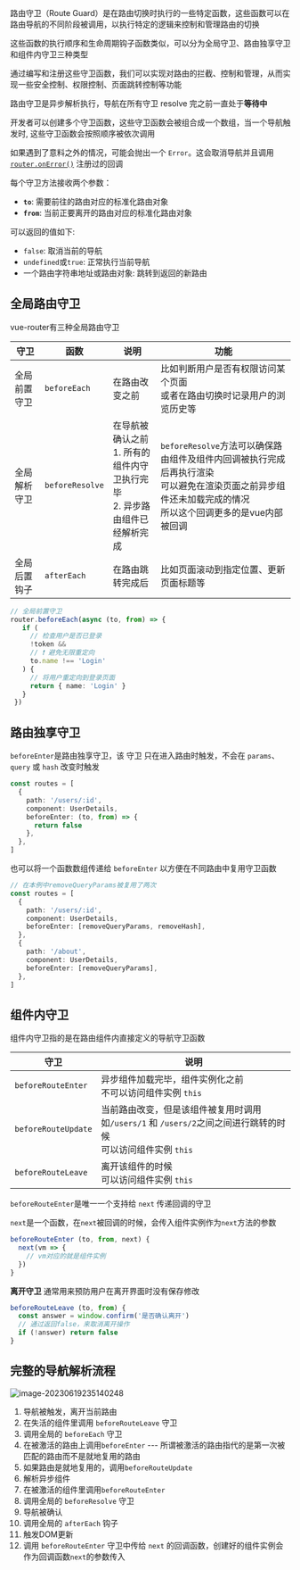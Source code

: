 路由守卫（Route Guard）是在路由切换时执行的一些特定函数，这些函数可以在路由导航的不同阶段被调用，以执行特定的逻辑来控制和管理路由的切换

这些函数的执行顺序和生命周期钩子函数类似，可以分为全局守卫、路由独享守卫和组件内守卫三种类型

通过编写和注册这些守卫函数，我们可以实现对路由的拦截、控制和管理，从而实现一些安全控制、权限控制、页面跳转控制等功能



路由守卫是异步解析执行，导航在所有守卫 resolve 完之前一直处于**等待中**

开发者可以创建多个守卫函数，这些守卫函数会被组合成一个数组，当一个导航触发时, 这些守卫函数会按照顺序被依次调用

如果遇到了意料之外的情况，可能会抛出一个 `Error`。这会取消导航并且调用 [`router.onError()`](https://router.vuejs.org/zh/api/#onerror) 注册过的回调

每个守卫方法接收两个参数：

- **`to`**: 需要前往的路由对应的标准化路由对象
- **`from`**: 当前正要离开的路由对应的标准化路由对象

可以返回的值如下:

- `false`: 取消当前的导航
- `undefined`或`true`: 正常执行当前导航
- 一个路由字符串地址或路由对象: 跳转到返回的新路由



## 全局路由守卫

vue-router有三种全局路由守卫

| 守卫         | 函数            | 说明                                                         | 功能                                                         |
| ------------ | --------------- | ------------------------------------------------------------ | ------------------------------------------------------------ |
| 全局前置守卫 | `beforeEach`    | 在路由改变之前                                               | 比如判断用户是否有权限访问某个页面<br />或者在路由切换时记录用户的浏览历史等 |
| 全局解析守卫 | `beforeResolve` | 在导航被确认之前<br />1. 所有的组件内守卫执行完毕<br />2. 异步路由组件已经解析完成 | `beforeResolve`方法可以确保路由组件及组件内回调被执行完成后再执行渲染<br />可以避免在渲染页面之前异步组件还未加载完成的情况<br />所以这个回调更多的是vue内部被回调 |
| 全局后置钩子 | `afterEach`     | 在路由跳转完成后                                             | 比如页面滚动到指定位置、更新页面标题等                       |

```ts
// 全局前置守卫
router.beforeEach(async (to, from) => {
   if (
     // 检查用户是否已登录
     !token &&
     // ❗️ 避免无限重定向
     to.name !== 'Login'
   ) {
     // 将用户重定向到登录页面
     return { name: 'Login' }
   }
 })
```



## 路由独享守卫

`beforeEnter`是路由独享守卫，该 守卫 只在进入路由时触发，不会在 `params`、`query` 或 `hash` 改变时触发

```ts
const routes = [
  {
    path: '/users/:id',
    component: UserDetails,
    beforeEnter: (to, from) => {
      return false
    },
  },
]
```

也可以将一个函数数组传递给 `beforeEnter` 以方便在不同路由中复用守卫函数

```ts
// 在本例中removeQueryParams被复用了两次
const routes = [
  {
    path: '/users/:id',
    component: UserDetails,
    beforeEnter: [removeQueryParams, removeHash],
  },
  {
    path: '/about',
    component: UserDetails,
    beforeEnter: [removeQueryParams],
  },
]
```





## 组件内守卫

组件内守卫指的是在路由组件内直接定义的导航守卫函数

| 守卫                | 说明                                                         |
| ------------------- | ------------------------------------------------------------ |
| `beforeRouteEnter`  | 异步组件加载完毕，组件实例化之前<br />不可以访问组件实例 `this` |
| `beforeRouteUpdate` | 当前路由改变，但是该组件被复用时调用<br />如`/users/1` 和 `/users/2`之间之间进行跳转的时候<br />可以访问组件实例 `this` |
| `beforeRouteLeave`  | 离开该组件的时候<br />可以访问组件实例 `this`                |

`beforeRouteEnter`是唯一一个支持给 `next` 传递回调的守卫

`next`是一个函数，在`next`被回调的时候，会传入组件实例作为`next`方法的参数

```ts
beforeRouteEnter (to, from, next) {
  next(vm => {
    // vm对应的就是组件实例
  })
}
```



**离开守卫** 通常用来预防用户在离开界面时没有保存修改

```ts
beforeRouteLeave (to, from) {
  const answer = window.confirm('是否确认离开')
  // 通过返回false，来取消离开操作
  if (!answer) return false
}
```



## 完整的导航解析流程

![image-20230619235140248](https://s2.loli.net/2023/06/19/AIynEBKMhXp2YbD.png)  

1. 导航被触发，离开当前路由
2. 在失活的组件里调用 `beforeRouteLeave` 守卫
3. 调用全局的 `beforeEach` 守卫
4. 在被激活的路由上调用`beforeEnter`  --- 所谓被激活的路由指代的是第一次被匹配的路由而不是就地复用的路由
5. 如果路由是就地复用的，调用`beforeRouteUpdate`
6. 解析异步组件
7. 在被激活的组件里调用`beforeRouteEnter`
8. 调用全局的 `beforeResolve` 守卫
9. 导航被确认
10. 调用全局的 `afterEach` 钩子
11. 触发DOM更新
12. 调用 `beforeRouteEnter` 守卫中传给 `next` 的回调函数，创建好的组件实例会作为回调函数`next`的参数传入

